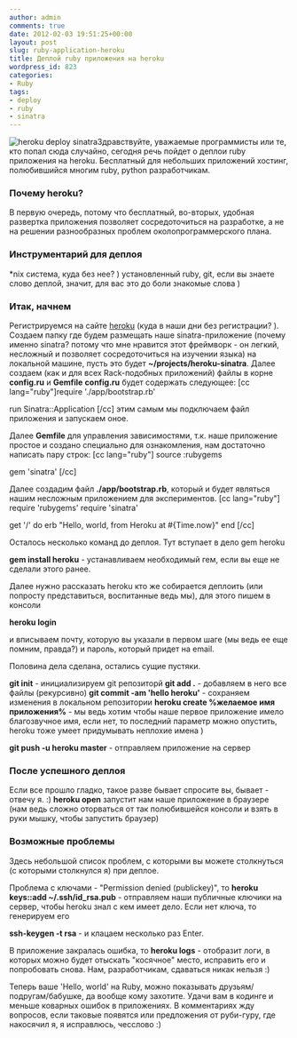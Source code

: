 ```yaml
---
author: admin
comments: true
date: 2012-02-03 19:51:25+00:00
layout: post
slug: ruby-application-heroku
title: Деплой ruby приложения на heroku
wordpress_id: 823
categories:
- Ruby
tags:
- deploy
- ruby
- sinatra
---
```


![heroku deploy sinatra](http://vredniy.ru/wp-content/uploads/2012/02/heroku-150x150.jpg)Здравствуйте, уважаемые программисты или те, кто попал сюда случайно, сегодня речь пойдет о деплои ruby приложения на heroku. Бесплатный для небольших приложений хостинг, полюбившийся многим ruby, python разработчикам.
<!-- more -->


### Почему heroku?


В первую очередь, потому что бесплатный, во-вторых, удобная развертка приложения позволяет сосредоточиться на разработке, а не на решении разнообразных проблем околопрограммерского плана.



### Инструментарий для деплоя


*nix система, куда без нее? ) установленный ruby, git, если вы знаете слово деплой, значит, для вас это до боли знакомые слова )



### Итак, начнем


Регистрируемся на сайте [heroku](https://api.heroku.com/signup) (куда в наши дни без регистрации? ). Создаем папку где будем размещать наше sinatra-приложение (почему именно sinatra? потому что мне нравится этот фреймворк - он легкий, несложный и позволяет сосредоточиться на изучении языка) на локальной машине, пусть это будет **~/projects/heroku-sinatra**.
Далее создаем (как и для всех Rack-подобных приложений) файлы в корне **config.ru** и **Gemfile**
**config.ru** будет содержать следующее:
[cc lang="ruby"]require './app/bootstrap.rb'

run Sinatra::Application
[/cc]
этим самым мы подключаем файл приложения и запускаем оное.

Далее **Gemfile** для управления зависимостями, т.к. наше приложение простое и создано специально для ознакомления, нам достаточно написать пару строк:
[cc lang="ruby"]
source :rubygems

gem 'sinatra'
[/cc]


Далее создадим файл **./app/bootstrap.rb**, который и будет являться нашим несложным приложением для экспериментов.
[cc lang="ruby"]
require 'rubygems'
require 'sinatra'

get '/' do
   erb "Hello, world, from Heroku at #{Time.now}"
end
[/cc]

Осталось несколько команд до деплоя. Тут вступает в дело gem heroku

**gem install heroku** - устанавливаем необходимый гем, если вы еще не сделали этого ранее.

Далее нужно рассказать heroku кто же собирается деплоить (или попросту представиться, воспитанные ведь мы), для этого пишем в консоли

**heroku login**

и вписываем почту, которую вы указали в первом шаге (мы ведь ее еще помним, правда?) и пароль, который придет на email.

Половина дела сделана, остались сущие пустяки.

**git init** - инициализируем git репозиторй
**git add .** - добавляем в него все файлы (рекурсивно)
**git commit -am 'hello heroku'** - сохраняем изменения в локальном репозитории
**heroku create %желаемое имя приложения%** - мы ведь хотим чтобы наше первое приложение имело благозвучное имя, если нет, то последний параметр можно опустить, heroku тоже умеет придумывать неплохие имена )

**git push -u heroku master** - отправляем приложение на сервер



### После успешного деплоя


Если все прошло гладко, такое разве бывает спросите вы, бывает - отвечу я. :)
**heroku open** запустит нам наше приложение в браузере (нам ведь сложно оторваться от так полюбившейся консоли и взять в руки мышку, чтобы запустить браузер)





### Возможные проблемы


Здесь небольшой список проблем, с которыми вы можете столкнуться (с которыми столкнулся я) при деплое.

Проблема с ключами - "Permission denied (publickey)", то
**heroku keys::add ~/.ssh/id_rsa.pub**  - отправляем наши публичные ключики на сервер, чтобы heroku знал с кем имеет дело. Если нет ключа, то генерируем его 

**ssh-keygen -t rsa** - и клацаем несколько раз Enter.
  

В приложение закралась ошибка, то
**heroku logs** - отобразит логи, в которых можно будет отыскать "косячное" место, исправить его и попробовать снова. Нам, разработчикам, сдаваться никак нельзя :)



Теперь ваше 'Hello, world' на Ruby, можно показывать друзьям/подругам/бабушке, да вообще кому захотите. Удачи вам в кодинге и меньше коварных ошибок в приложениях. 
В комментариях жду вопросов, если таковые появятся или предложения от руби-гуру, где накосячил я, я исправлюсь, чесслово :)
